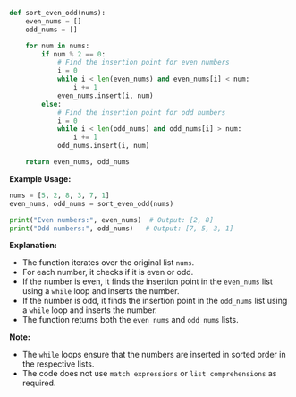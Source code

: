 ```python
def sort_even_odd(nums):
    even_nums = []
    odd_nums = []

    for num in nums:
        if num % 2 == 0:
            # Find the insertion point for even numbers
            i = 0
            while i < len(even_nums) and even_nums[i] < num:
                i += 1
            even_nums.insert(i, num)
        else:
            # Find the insertion point for odd numbers
            i = 0
            while i < len(odd_nums) and odd_nums[i] > num:
                i += 1
            odd_nums.insert(i, num)

    return even_nums, odd_nums
```

**Example Usage:**

```python
nums = [5, 2, 8, 3, 7, 1]
even_nums, odd_nums = sort_even_odd(nums)

print("Even numbers:", even_nums)  # Output: [2, 8]
print("Odd numbers:", odd_nums)   # Output: [7, 5, 3, 1]
```

**Explanation:**

* The function iterates over the original list `nums`.
* For each number, it checks if it is even or odd.
* If the number is even, it finds the insertion point in the `even_nums` list using a `while` loop and inserts the number.
* If the number is odd, it finds the insertion point in the `odd_nums` list using a `while` loop and inserts the number.
* The function returns both the `even_nums` and `odd_nums` lists.

**Note:**

* The `while` loops ensure that the numbers are inserted in sorted order in the respective lists.
* The code does not use `match expressions` or `list comprehensions` as required.